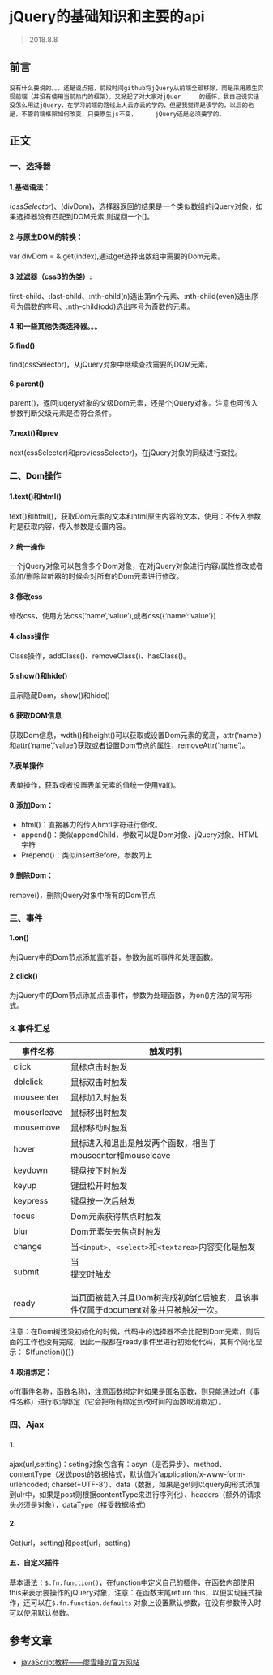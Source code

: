 # jQuery的基础知识和主要的api
> 2018.8.8
## 前言 
    没有什么要说的。。。还是说点把，前段时间github将jQuery从前端全部移除，而是采用原生实现前端（并没有使用当前热门的框架），又掀起了对大家对jQuer     的缅怀，我自己说实话没怎么用过jQuery，在学习前端的路线上人云亦云的学的，但是我觉得是该学的，以后的也是，不管前端框架如何改变，只要原生js不变，     jQuery还是必须要学的。
## 正文
### 一、选择器
#### 1.基础语法：
$(cssSelector)、$(divDom)，选择器返回的结果是一个类似数组的jQuery对象，如果选择器没有匹配到DOM元素,则返回一个[]。
#### 2.与原生DOM的转换：
var divDom = &.get(index),通过get选择出数组中需要的Dom元素。
#### 3.过滤器（css3的伪类）:
first-child、:last-child、:nth-child(n)选出第n个元素、:nth-child(even)选出序号为偶数的序号、:nth-child(odd)选出序号为奇数的元素。
#### 4.和一些其他伪类选择器。。。
#### 5.find()
find(cssSelector)，从jQuery对象中继续查找需要的DOM元素。
#### 6.parent()
parent()，返回juqery对象的父级Dom元素，还是个jQuery对象。注意也可传入参数判断父级元素是否符合条件。
#### 7.next()和prev
next(cssSelector)和prev(cssSelector)，在jQuery对象的同级进行查找。
### 二、Dom操作
#### 1.text()和html()
text()和html()，获取Dom元素的文本和html原生内容的文本，使用：不传入参数时是获取内容，传入参数是设置内容。
#### 2.统一操作
一个jQuery对象可以包含多个Dom对象，在对jQuery对象进行内容/属性修改或者添加/删除监听器的时候会对所有的Dom元素进行修改。
#### 3.修改css
修改css，使用方法css(‘name’,’value’),或者css({‘name’:’value’})
#### 4.class操作
Class操作，addClass()、removeClass()、hasClass()。
#### 5.show()和hide()
显示隐藏Dom，show()和hide()
#### 6.获取DOM信息
获取Dom信息，wdth()和height()可以获取或设置Dom元素的宽高，attr(‘name’)和attr(‘name’,’value’)获取或者设置Dom节点的属性，removeAttr(‘name’)。
#### 7.表单操作
表单操作，获取或者设置表单元素的值统一使用val()。
#### 8.添加Dom：
- html()：直接暴力的传入hmtl字符进行修改。
- append()：类似appendChild，参数可以是Dom对象、jQuery对象、HTML字符
- Prepend()：类似insertBefore，参数同上
#### 9.删除Dom：
remove()，删除jQuery对象中所有的Dom节点
### 三、事件
#### 1.on()
为jQuery中的Dom节点添加监听器，参数为监听事件和处理函数。
#### 2.click()
为jQuery中的Dom节点添加点击事件，参数为处理函数，为on()方法的简写形式。
### 3.事件汇总
事件名称 | 触发时机
--- | ---
click | 鼠标点击时触发
dblclick | 鼠标双击时触发
mouseenter | 鼠标加入时触发
mouserleave | 鼠标移出时触发
mousemove | 鼠标移动时触发
hover | 鼠标进入和退出是触发两个函数，相当于mouseenter和mouseleave
keydown | 键盘按下时触发
keyup | 键盘松开时触发
keypress | 键盘按一次后触发
focus | Dom元素获得焦点时触发
blur | Dom元素失去焦点时触发
change | 当`<input>`、`<select>`和`<textarea>`内容变化是触发
submit | 当<form>提交时触发
ready | 当页面被载入并且Dom树完成初始化后触发，且该事件仅属于document对象并只被触发一次。

注意：在Dom树还没初始化的时候，代码中的选择器不会比配到Dom元素，则后面的工作也没有完成，因此一般都在ready事件里进行初始化代码，其有个简化显示：
$(function(){})
#### 4.取消绑定：
off(事件名称，函数名称)，注意函数绑定时如果是匿名函数，则只能通过off（事件名称）进行取消绑定（它会把所有绑定到改时间的函数取消绑定）。
### 四、Ajax
#### 1.
ajax(url,setting)：seting对象包含有：asyn（是否异步）、method、contentType（发送post的数据格式，默认值为'application/x-www-form-urlencoded; charset=UTF-8'）、data（数据，如果是get则以query的形式添加到ulr中，如果是post则根据contentType来进行序列化）、headers（额外的请求头必须是对象），dataType（接受数据格式）
#### 2.
Get(url，setting)和post(url，setting)
#### 五、自定义插件
基本语法：`$.fn.function()`，在function中定义自己的插件，在函数内部使用this来表示要操作的jQuery对象，注意：在函数末尾return this，以便实现链式操作，还可以在`$.fn.function.defaults` 对象上设置默认参数，在没有参数传入时可以使用默认参数。
## 参考文章
- [javaScript教程——廖雪峰的官方网站](https://www.liaoxuefeng.com/wiki/001434446689867b27157e896e74d51a89c25cc8b43bdb3000/0014344992519683bcfa2e33760462fb5db8eb9430924be000)
